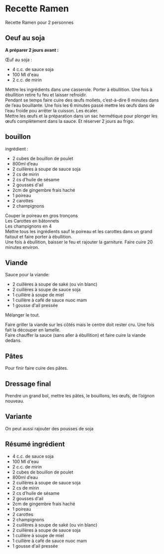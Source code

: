 # Recette Ramen
Recette Ramen pour 2 personnes

## Oeuf au soja
**A préparer 2 jours avant :** 

Œuf au soja :
- 4 c.c. de sauce soja
- 100 Ml d'eau 
- 2 c.c. de mirin

Mettre les ingrédients dans une casserole. Porter à ébullition. Une fois à ébullition retire fu feu et laisser refroidir.  
Pendant se temps faire cuire des œufs mollets, c’est-à-dire 6 minutes dans de l’eau bouillante. Une fois les 6 minutes passé mettre les œufs dans de l’eau froide pou arrêter la cuisson. Les écaler.  
Mettre les œufs et la préparation dans un sac hermétique pour plonger les œufs complètement dans la sauce. Et réserver 2 jours au frigo.

## bouillon

ingrédient :
- 2 cubes de bouillon de poulet
- 800ml d’eau
- 2 cuillères à soupe de sauce soja
- 2 cs de mirin
- 2 cs d’huile de sésame
- 2 gousses d'ail 
- 2cm de gingembre frais haché
- 1 poireau
- 2 carottes
- 2 champignons 

Couper le poireau en gros tronçons  
Les Carottes en bâtonnets  
Les champignons en 4  
Mettre tous les ingrédients sauf le poireau et les carottes dans un grand faitout et faire porter à ébullition.  
Une fois à ébullition, baisser le feu et rajouter la garniture. Faire cuire 20 minutes environ.

## Viande

Sauce pour la viande:

- 2 cuillères à soupe de saké (ou vin blanc)
- 2 cuillères à soupe de sauce soja
- 1 cuillère à soupe de miel
- 1 cuillère à café de sauce nuoc mam
- 1 gousse d'ail pressée

Mélanger le tout.

Faire griller la viande sur les côtés mais le centre doit rester cru. Une fois fait la découper en lamelle.   
Faire chauffer la sauce (sans aller à ébullition) et faire cuire la viande dedans.

## Pâtes

Pour finir faire cuire des pâtes.

## Dressage final

Prendre un grand bol, mettre les pâtes, le bouillons, les œufs, de l’oignon nouveau.

## Variante
On peut aussi rajouter des pousses de soja 

## Résumé ingrédient

- 4 c.c. de sauce soja
- 100 Ml d'eau 
- 2 c.c. de mirin
- 2 cubes de bouillon de poulet
- 800ml d’eau
- 2 cuillères à soupe de sauce soja
- 2 cs de mirin
- 2 cs d’huile de sésame
- 2 gousses d'ail 
- 2cm de gingembre frais haché
- 1 poireau
- 2 carottes
- 2 champignons 
- 2 cuillères à soupe de saké (ou vin blanc)
- 2 cuillères à soupe de sauce soja
- 1 cuillère à soupe de miel
- 1 cuillère à café de sauce nuoc mam
- 1 gousse d'ail pressée